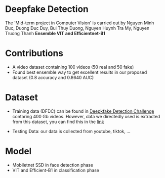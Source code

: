 # Deepfake Detection
The 'Mid-term project in Computer Vision' is carried out by Nguyen Minh Duc, Duong Duc Duy, Bui Thuy Duong, Nguyen Huynh Tra My, Nguyen Truong Thanh **Ensemble VIT and Efficientnet-B1**

# Contributions
- A video dataset containing 100 videos (50 real and 50 fake)
- Found best ensemble way to get excellent results in our proposed dataset (0.8 accuracy and 0.8640 AUC)

# Dataset
- Training data (DFDC) can be found in [Deepkfake Detection Challenge](https://www.kaggle.com/competitions/deepfake-detection-challenge) contaring 400 Gb videos. However, data we directedly used is extracted from this dataset, you can find this in the [link](https://www.kaggle.com/competitions/deepfake-detection-challenge/discussion/134420)

- Testing Data: our data is collected from youtube, tiktok, ...

# Model
- Mobiletnet SSD in face detection phase
- VIT and Efficient-B1 in classification phase

